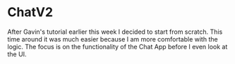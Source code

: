 ChatV2
======

After Gavin's tutorial earlier this week I decided to start from scratch.  This time around it was much easier because I am more comfortable with the logic.  The focus is on the functionality of the Chat App before I even look at the UI.

